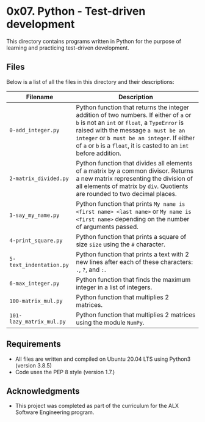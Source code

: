 # 0x07. Python - Test-driven development

This directory contains programs written in Python for the purpose of learning and practicing test-driven development.

## Files

Below is a list of all the files in this directory and their descriptions:

| Filename | Description |
| -------- | ----------- |
| `0-add_integer.py` | Python function that returns the integer addition of two numbers. If either of `a` or `b` is not an `int` or `float`, a `TypeError` is raised with the message `a must be an integer` or `b must be an integer`. If either of `a` or `b` is a `float`, it is casted to an `int` before addition. |
| `2-matrix_divided.py` | Python function that divides all elements of a matrix by a common divisor. Returns a new matrix representing the division of all elements of matrix by `div`. Quotients are rounded to two decimal places. |
| `3-say_my_name.py` | Python function that prints `My name is <first name> <last name>` or `My name is <first name>` depending on the number of arguments passed. |
| `4-print_square.py` | Python function that prints a square of size `size` using the `#` character. |
| `5-text_indentation.py` | Python function that prints a text with 2 new lines after each of these characters: `.`, `?`, and `:`. |
| `6-max_integer.py` | Python function that finds the maximum integer in a list of integers. |
| `100-matrix_mul.py` | Python function that multiplies 2 matrices. |
| `101-lazy_matrix_mul.py` | Python function that multiplies 2 matrices using the module `NumPy`. |

## Requirements

* All files are written and compiled on Ubuntu 20.04 LTS using Python3 (version 3.8.5)
* Code uses the PEP 8 style (version 1.7.)

## Acknowledgments

* This project was completed as part of the curriculum for the ALX Software Engineering program.

